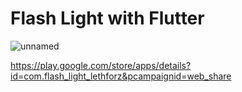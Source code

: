 # Flash Light with Flutter

![unnamed](https://github.com/hdrfurkann/flutter-ios-calculator/assets/152205111/a1a59c93-5f21-4f37-bd69-3452805272de)

https://play.google.com/store/apps/details?id=com.flash_light_lethforz&pcampaignid=web_share
